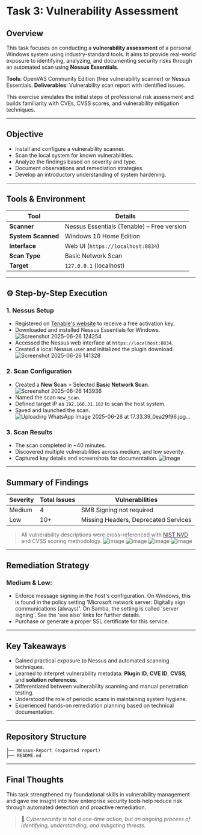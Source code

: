 # Task 3: Vulnerability Assessment 

## Overview

This task focuses on conducting a **vulnerability assessment** of a personal Windows system using industry-standard tools. It aims to provide real-world exposure to identifying, analyzing, and documenting security risks through an automated scan using **Nessus Essentials**.

**Tools**: OpenVAS Community Edition (free vulnerability scanner) or Nessus Essentials.
**Deliverables**: Vulnerability scan report with identified issues.

This exercise simulates the initial steps of professional risk assessment and builds familiarity with CVEs, CVSS scores, and vulnerability mitigation techniques.

---

## Objective

- Install and configure a vulnerability scanner.
- Scan the local system for known vulnerabilities.
- Analyze the findings based on severity and type.
- Document observations and remediation strategies.
- Develop an introductory understanding of system hardening.

---

## Tools & Environment

| Tool              | Details |
|------------------|---------|
| **Scanner**       | Nessus Essentials (Tenable) – Free version |
| **System Scanned**| Windows 10 Home Edition |
| **Interface**     | Web UI (`https://localhost:8834`) |
| **Scan Type**     | Basic Network Scan |
| **Target**        | `127.0.0.1` (localhost) |

---

## ⚙️ Step-by-Step Execution

### 1. Nessus Setup
- Registered on [Tenable's website](https://www.tenable.com/products/nessus/nessus-essentials) to receive a free activation key.
- Downloaded and installed Nessus Essentials for Windows.
![Screenshot 2025-06-26 124254](https://github.com/user-attachments/assets/b37b7a69-22b9-42ec-a8c7-a4a08fba3995)
- Accessed the Nessus web interface at `https://localhost:8834`.
- Created a local Nessus user and initialized the plugin download.
![Screenshot 2025-06-26 141328](https://github.com/user-attachments/assets/bc9b55a1-7311-456b-b950-157ab04c91ea)

### 2. Scan Configuration
- Created a **New Scan** > Selected **Basic Network Scan**.
![Screenshot 2025-06-26 143936](https://github.com/user-attachments/assets/1b21674a-615e-41e9-98d4-a19883b8999b)
- Named the scan `New_Scan`.
- Defined target IP as `192.168.31.182` to scan the host system.
- Saved and launched the scan.
![Uploading WhatsApp Image 2025-06-26 at 17.33.39_0ea29f96.jpg…]()


### 3. Scan Results
- The scan completed in ~40 minutes.
- Discovered multiple vulnerabilities across medium, and low severity.
- Captured key details and screenshots for documentation.
![image](https://github.com/user-attachments/assets/19f0db7a-0847-4088-a933-82711a48067a)

---

## Summary of Findings

| Severity | Total Issues | Vulnerabilities                          |
|----------|--------------|------------------------------------------|
| Medium   | 4            | SMB Signing not required                 |
| Low      | 10+          | Missing Headers, Deprecated Services     |

> All vulnerability descriptions were cross-referenced with [NIST NVD](https://nvd.nist.gov/) and CVSS scoring methodology.
![image](https://github.com/user-attachments/assets/6c57985f-8d3a-4560-b38e-3f05b9a46c30)
![image](https://github.com/user-attachments/assets/fb692362-ec3e-45fb-afe0-273850a41f9b)
![image](https://github.com/user-attachments/assets/1c56b123-0a9f-4275-8e22-4a415779201c)
![image](https://github.com/user-attachments/assets/48aaab31-017b-49bc-ad30-78a3f8a02c51)

---

## Remediation Strategy

### Medium & Low:
- Enforce message signing in the host's configuration. On Windows, this is found in the policy setting 'Microsoft network server: Digitally sign communications (always)'. On Samba, the setting is called 'server signing'. See the 'see also' links for further details.
- Purchase or generate a proper SSL certificate for this service.

---

## Key Takeaways

- Gained practical exposure to Nessus and automated scanning techniques.
- Learned to interpret vulnerability metadata: **Plugin ID**, **CVE ID**, **CVSS**, and **solution references**.
- Differentiated between vulnerability scanning and manual penetration testing.
- Understood the role of periodic scans in maintaining system hygiene.
- Experienced hands-on remediation planning based on technical documentation.

---

## Repository Structure
```
├── Nessus-Report (exported report)
├── README.md
```

---

## Final Thoughts

This task strengthened my foundational skills in vulnerability management and gave me insight into how enterprise security tools help reduce risk through automated detection and proactive remediation.

> 🧠 *Cybersecurity is not a one-time action, but an ongoing process of identifying, understanding, and mitigating threats.*
